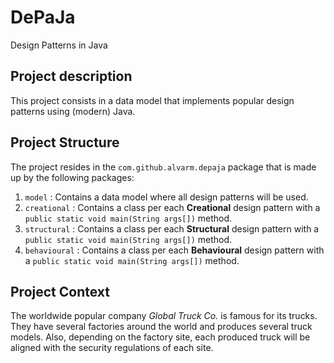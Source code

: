 # DePaJa

Design Patterns in Java

## Project description

This project consists in a data model that implements popular design
patterns using (modern) Java.

## Project Structure

The project resides in the `com.github.alvarm.depaja` package that
is made up by the following packages:

1. `model` : Contains a data model where all design patterns will be used.
2. `creational` : Contains a class per each **Creational** design pattern with a
   `public static void main(String args[])` method.
3. `structural` : Contains a class per each **Structural** design pattern with a
   `public static void main(String args[])` method.
4. `behavioural` : Contains a class per each **Behavioural** design pattern with a
   `public static void main(String args[])` method.

## Project Context

The worldwide popular company *Global Truck Co.* is famous for its trucks.
They have several factories around the world and produces several truck models.
Also, depending on the factory site, each produced truck will be aligned with
the security regulations of each site.
